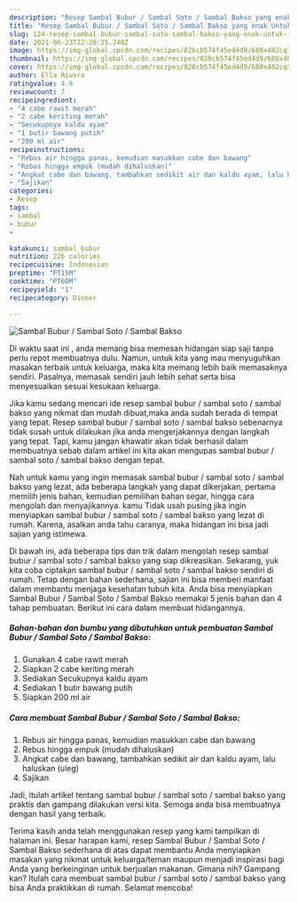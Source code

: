 ```yaml
---
description: "Resep Sambal Bubur / Sambal Soto / Sambal Bakso yang enak Untuk Jualan"
title: "Resep Sambal Bubur / Sambal Soto / Sambal Bakso yang enak Untuk Jualan"
slug: 124-resep-sambal-bubur-sambal-soto-sambal-bakso-yang-enak-untuk-jualan
date: 2021-06-23T22:28:25.240Z
image: https://img-global.cpcdn.com/recipes/826cb574f45ed4d9/680x482cq70/sambal-bubur-sambal-soto-sambal-bakso-foto-resep-utama.jpg
thumbnail: https://img-global.cpcdn.com/recipes/826cb574f45ed4d9/680x482cq70/sambal-bubur-sambal-soto-sambal-bakso-foto-resep-utama.jpg
cover: https://img-global.cpcdn.com/recipes/826cb574f45ed4d9/680x482cq70/sambal-bubur-sambal-soto-sambal-bakso-foto-resep-utama.jpg
author: Ella Rivera
ratingvalue: 4.9
reviewcount: 7
recipeingredient:
- "4 cabe rawit merah"
- "2 cabe keriting merah"
- "Secukupnya kaldu ayam"
- "1 butir bawang putih"
- "200 ml air"
recipeinstructions:
- "Rebus air hingga panas, kemudian masukkan cabe dan bawang"
- "Rebus hingga empuk (mudah dihaluskan)"
- "Angkat cabe dan bawang, tambahkan sedikit air dan kaldu ayam, lalu haluskan (uleg)"
- "Sajikan"
categories:
- Resep
tags:
- sambal
- bubur
- 

katakunci: sambal bubur  
nutrition: 226 calories
recipecuisine: Indonesian
preptime: "PT15M"
cooktime: "PT60M"
recipeyield: "1"
recipecategory: Dinner

---
```



![Sambal Bubur / Sambal Soto / Sambal Bakso](https://img-global.cpcdn.com/recipes/826cb574f45ed4d9/680x482cq70/sambal-bubur-sambal-soto-sambal-bakso-foto-resep-utama.jpg)

Di waktu  saat ini , anda memang bisa memesan hidangan siap saji tanpa perlu repot membuatnya dulu. Namun, untuk kita yang mau menyuguhkan masakan terbaik untuk keluarga, maka kita memang lebih baik memasaknya sendiri. Pasalnya, memasak sendiri jauh lebih sehat serta bisa menyesuaikan sesuai kesukaan keluarga.

Jika kamu sedang mencari ide resep sambal bubur / sambal soto / sambal bakso yang nikmat dan mudah dibuat,maka anda sudah berada di tempat yang tepat. Resep sambal bubur / sambal soto / sambal bakso  sebenarnya tidak susah untuk dilakukan jika anda mengerjakannya dengan langkah yang tepat. Tapi, kamu jangan khawatir akan tidak berhasil dalam membuatnya 
sebab dalam artikel ini kita akan mengupas sambal bubur / sambal soto / sambal bakso dengan tepat.  



Nah untuk kamu yang ingin memasak sambal bubur / sambal soto / sambal bakso yang lezat, ada beberapa langkah yang dapat dikerjakan, pertama memilih jenis bahan, kemudian pemilihan bahan segar, hingga cara mengolah dan menyajikannya. kamu Tidak usah pusing jika ingin menyiapkan sambal bubur / sambal soto / sambal bakso yang lezat di rumah. Karena, asalkan anda  tahu caranya, maka hidangan ini bisa jadi sajian yang istimewa.

Di bawah ini, ada beberapa tips dan trik dalam mengolah resep sambal bubur / sambal soto / sambal bakso yang siap dikreasikan. Sekarang, yuk kita coba ciptakan sambal bubur / sambal soto / sambal bakso sendiri di rumah. Tetap dengan bahan sederhana, sajian ini bisa memberi manfaat dalam membantu menjaga kesehatan tubuh kita. Anda bisa menyiapkan Sambal Bubur / Sambal Soto / Sambal Bakso memakai 5 jenis bahan dan 4 tahap pembuatan. Berikut ini cara dalam membuat hidangannya.

<!--inarticleads1-->

##### Bahan-bahan dan bumbu yang dibutuhkan untuk pembuatan Sambal Bubur / Sambal Soto / Sambal Bakso:

1. Gunakan 4 cabe rawit merah
1. Siapkan 2 cabe keriting merah
1. Sediakan Secukupnya kaldu ayam
1. Sediakan 1 butir bawang putih
1. Siapkan 200 ml air




<!--inarticleads2-->

##### Cara membuat Sambal Bubur / Sambal Soto / Sambal Bakso:

1. Rebus air hingga panas, kemudian masukkan cabe dan bawang
1. Rebus hingga empuk (mudah dihaluskan)
1. Angkat cabe dan bawang, tambahkan sedikit air dan kaldu ayam, lalu haluskan (uleg)
1. Sajikan




Jadi, itulah artikel tentang  sambal bubur / sambal soto / sambal bakso  yang praktis dan gampang dilakukan versi kita. Semoga anda bisa membuatnya dengan hasil yang terbaik. 

Terima kasih anda telah menggunakan resep yang kami tampilkan di halaman ini. Besar harapan kami, resep  Sambal Bubur / Sambal Soto / Sambal Bakso sederhana di atas dapat membantu Anda menyiapkan masakan yang nikmat untuk keluarga/teman maupun menjadi inspirasi bagi Anda yang berkeinginan untuk berjualan makanan. Gimana nih? Gampang kan? Itulah cara membuat sambal bubur / sambal soto / sambal bakso yang bisa Anda praktikkan di rumah. Selamat mencoba!

